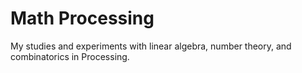 # Math Processing

My studies and experiments with linear algebra, number theory, and combinatorics in Processing.